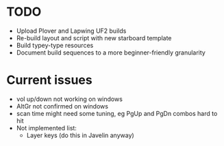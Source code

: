 # TODO

- Upload Plover and Lapwing UF2 builds
- Re-build layout and script with new starboard template
- Build typey-type resources
- Document build sequences to a more beginner-friendly granularity

# Current issues

- vol up/down not working on windows
- AltGr not confirmed on windows
- scan time might need some tuning, eg PgUp and PgDn combos hard to hit
- Not implemented list:
  - Layer keys (do this in Javelin anyway)
